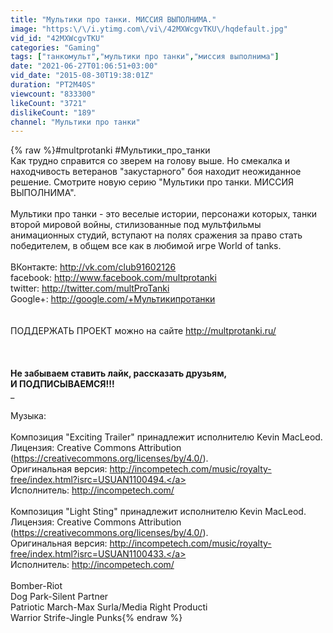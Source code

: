 ```yaml
---
title: "Мультики про танки. МИССИЯ ВЫПОЛНИМА."
image: "https:\/\/i.ytimg.com\/vi\/42MXWcgvTKU\/hqdefault.jpg"
vid_id: "42MXWcgvTKU"
categories: "Gaming"
tags: ["танкомульт","мультики про танки","миссия выполнима"]
date: "2021-06-27T01:06:51+03:00"
vid_date: "2015-08-30T19:38:01Z"
duration: "PT2M40S"
viewcount: "833300"
likeCount: "3721"
dislikeCount: "189"
channel: "Мультики про танки"
---
```

{% raw %}#multprotanki #Мультики_про_танки<br />Как трудно справится со зверем на голову выше. Но смекалка и находчивость ветеранов &quot;закустарного&quot; боя находит неожиданное решение. Смотрите новую серию &quot;Мультики про танки. МИССИЯ ВЫПОЛНИМА&quot;.<br /><br />Мультики про танки - это веселые истории, персонажи которых, танки второй мировой войны, стилизованные под мультфильмы анимационных студий, вступают на полях сражения за право стать победителем, в общем все как в любимой игре World of tanks.<br /><br />ВКонтакте: <a rel="nofollow" target="blank" href="http://vk.com/club91602126">http://vk.com/club91602126</a><br />facebook: <a rel="nofollow" target="blank" href="http://www.facebook.com/multprotanki">http://www.facebook.com/multprotanki</a><br />twitter: <a rel="nofollow" target="blank" href="http://twitter.com/multProTanki">http://twitter.com/multProTanki</a><br />Google+: <a rel="nofollow" target="blank" href="http://google.com/+Мультикипротанки">http://google.com/+Мультикипротанки</a><br /><br /><br />ПОДДЕРЖАТЬ ПРОЕКТ можно на сайте <a rel="nofollow" target="blank" href="http://multprotanki.ru/">http://multprotanki.ru/</a><br /><br /><br />__________________________________________________<br />Не забываем ставить лайк, рассказать друзьям, <br />И ПОДПИСЫВАЕМСЯ!!!<br />___________________________________________________<br /><br />Музыка:<br /><br />Композиция &quot;Exciting Trailer&quot; принадлежит исполнителю Kevin MacLeod. Лицензия: Creative Commons Attribution (<a rel="nofollow" target="blank" href="https://creativecommons.org/licenses/by/4.0/).">https://creativecommons.org/licenses/by/4.0/).</a><br />Оригинальная версия: <a rel="nofollow" target="blank" href="http://incompetech.com/music/royalty-free/index.html?isrc=USUAN1100494.">http://incompetech.com/music/royalty-free/index.html?isrc=USUAN1100494.</a><br />Исполнитель: <a rel="nofollow" target="blank" href="http://incompetech.com/">http://incompetech.com/</a><br /><br />Композиция &quot;Light Sting&quot; принадлежит исполнителю Kevin MacLeod. Лицензия: Creative Commons Attribution (<a rel="nofollow" target="blank" href="https://creativecommons.org/licenses/by/4.0/).">https://creativecommons.org/licenses/by/4.0/).</a><br />Оригинальная версия: <a rel="nofollow" target="blank" href="http://incompetech.com/music/royalty-free/index.html?isrc=USUAN1100433.">http://incompetech.com/music/royalty-free/index.html?isrc=USUAN1100433.</a><br />Исполнитель: <a rel="nofollow" target="blank" href="http://incompetech.com/">http://incompetech.com/</a><br /><br />Bomber-Riot<br />Dog Park-Silent Partner<br />Patriotic March-Max Surla/Media Right Producti<br />Warrior Strife-Jingle Punks{% endraw %}
